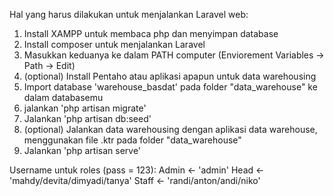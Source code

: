 Hal yang harus dilakukan untuk menjalankan Laravel web:

1. Install XAMPP untuk membaca php dan menyimpan database
2. Install composer untuk menjalankan Laravel
3. Masukkan keduanya ke dalam PATH computer (Enviorement Variables -> Path -> Edit)
4. (optional) Install Pentaho atau aplikasi apapun untuk data warehousing
5. Import database 'warehouse_basdat' pada folder "data_warehouse" ke dalam databasemu 
6. jalankan 'php artisan migrate'
7. Jalankan 'php artisan db:seed'
8. (optional) Jalankan data warehousing dengan aplikasi data warehouse, menggunakan file .ktr pada folder "data_warehouse" 
6. Jalankan 'php artisan serve'


Username untuk roles (pass = 123):
Admin <- 'admin'
Head <- 'mahdy/devita/dimyadi/tanya'
Staff <- 'randi/anton/andi/niko'

